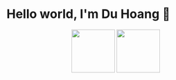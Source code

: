 <div>
<h1>Hello world, I'm Du Hoang 👋</h1>

<p align="middle">
<img src="https://github-readme-stats.vercel.app/api?username=duhoang00&include_all_commits=true&include_orgs=true&count_private=true&show_icons=true&theme=radical" width="100" />  

<img src="https://github-readme-stats.vercel.app/api/top-langs/?username=duhoang00&layout=compact&theme=radical" width="100" /> 
</p>

